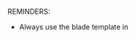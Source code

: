 REMINDERS:

- Always use the blade template in <script> tags
- Always add the execute() in the try{} of a query function

ADMIN - add/delete users 
AIC - production report
BM - weekly report
COR - track/avail/view
DIC - production report
OM - weekly report

TO DO:
-Password error trapping
-Personal information module error trapping
-Availing module – 2nd drop down should be disabled first if 1st drop down is not filled up	
-Error message in input types should be confirmed automatically to user
-Arrival and departure error trapping
- ADD INPUT FILTERING AND ERROR-TRAPPING FOR AGENT MODULE

3/17/2017 2:12am
- Polished the scripts in the admin module.

3/17/2017 12:27am
- Changed the admin module functions into one.

3/16/2017 6:29am
- Added Delete User function to Admin Module.

3/16/2017 5:38am
- Changed the sweetalert message to snackbar notifications except the logout alert.

3/16/2017 5:01am
- Added Add User function to Admin Module

3/16/2017 1:47am
- Added an Error 404 page for undefined routes.

3/16/2017 12:46am
- Disabled the SMTP function of the Mail class [hosting site]

3/15/2017 3:35am
- Weekly Report Function finished

3/12/2017
- Uploaded website to internet

3/12/2017 4:39
- Updated Create account UI
- Updated Admin UI 

3/9/2017 7:13am
- The Production Report for Domestic-in-Charge is now functional w/ print.

3/9/2017 7:01am
- The Production Report for Accounting-in-Charge is now functional w/ print.

3/9/2017 3:53am
- The footer is hidden in the About tab.

3/9/2017 3:49am
- Replaced the Project tab with About tab.

3/9/2017 2:52am
- After creating an account, the user is authenticated and automatically logged-in.

3/9/2017 2:08am
- Forgot Password Function fully working with email verification and database connection.

3/8/2017 2:13am
- Changed the input type of the Track Module to "text" and added the pattern attribute. The textbox only accepts 5 digit numbers greater than 00000.

3/6/2017 5:46pm
- When text is entered in the Corporate fields in the Account Module, it is cleared when the Individual user is selected.

3/6/2017 5:09pm
- Contact number field has a 7-11 digit limit.

3/6/2017 4:43pm
- Set the character limit of email, username, and password fields to 50,25,20 respectively.

3/6/2017 4:34pm
- First and Last Name fields now have a character limit of 25.

3/6/2017 4:27pm
- Changed the input type for password and confirm password field in Create Account Module from "text" to "password".

3/6/2017 4:20pm
- Changed the "single user" label to "Individual" of the user type in Create Account Module.

3/6/2017 2:48pm
- Removed the username field in the Forgot Password function.

3/6/2017 2:47pm
- Replaced the default mail() with the phpMailer library. Added Mail class.

3/5/2017 11:00pm
- Fixed the redirection of change password function in user/corporate modules.

3/04/2017 2:14pm
- Corp and User Avail Okay

3/4/2017 5:18am
- Added the print functionality for weekly report(BM module) and production report(AIC and DIC Module)

3/4/2017 4:58am
- Removed the username field from the Change Password function

3/4/2017 3:26am
- Fixed the error-trapping of the Create Account function.

3/4/2017 1:30am
- The Create Account Module is now connected to the database and working.

3/4/2017 1:25am
- The "/create-account" will no longer open a new tab.

3/3/2017 10:30pm
- The corporate fields is disabled by default unless the user selects "corporate" as user type.

3/3/2017 8:53pm
- Changed the url of the Create Account Module from "/avail" to "/create-account"

3/3/2017 8:15pm
-Fixed and connected the dropdowns in the Avail function of User/Corporate Module

3/3/2017 3:08pm
- Removed track page in Admin module
- Added track page in Agent module
- Added change password for employees/clients in Admin module
- Added "Save As PDF" button for BM,AIC,DIC module


3/3/2017 2:35am
- Removed Client_info table
- Added municipalities/cities for Origin and Destination
- Updated Table data in Past Transaction

3/3/2017 1:10am
- Updated AIC module (production report)
- Added Drop-down for package type (user module in availing)
- Added Drop-down User and corporate Origin and destination (user module in availing)

3/2/2017 12:10pm
- Fixed User Avail
- Only one account creation instead of two


3/1/2017 11:25pm
- Fixed the print module for past transactions for user and corporate accounts.


2/28/2017 10:12pm
- Paki ayos yung dalawang print module na ginawa ko haha walang output na lumalabas 
  kung ano yung laman ng PASTTRANSACTIONS ng user o ng corporate ayun lang din nakalagay don parang yung nasa naunang print gegeg GLHF! 

2/28/2017 9:18pm
- Added corporate module (no queries)
- Added user module (no queries)
- Same content for corporate and user  

2/28/2017 4:58pm
- UPDATED DATABASE
- Pictures of Project page (okay)
- Create an account from track to Log-In page (okay)
- Forgot Password module (no query)
- Individual and corporate clients have an account 

2/24/2017 11:50am
- The agent module is now connected to the database.

2/24/2017 10:45am
- The track result module is now connected to the database.

2/24/2017 5:54am
- Updated the UI and Database.

2/24/2017 1:40am
-The user can only input specific characters into the 'username' field of the login module.

2/24/2017 12:56am
-The user can only input correct name patterns into the 'name' field of the contact module.

2/23/2017 10:02pm
- Sanitized all the superglobal variables and added the "acm_" prefix.

2/23/2017 8:15pm
- Changed the input type into number for tracking number. Also removed the spinners for that input type.

2/22/2017 3:47am
- Added filtering in mail sending for security purposes.

2/22/2017 3:12am
- There is a confirmation that will alert the user if the email is successfully sent or not.

2/22/2017 1:00am
- The print tab automatically closes when the print popup closes.

2/20/2017 11:48pm
- The system can now send email to the company.

2/16/2017 8:10pm 
- Finished the mail function but not yet integrated into the system